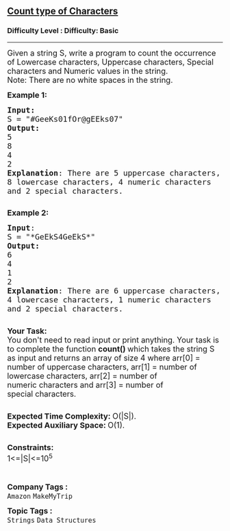 <h2><a href="https://www.geeksforgeeks.org/problems/count-type-of-characters3635/0">Count type of Characters</a></h2><h3>Difficulty Level : Difficulty: Basic</h3><hr><div class="problems_problem_content__Xm_eO"><p><span style="font-size:18px">Given a string S, write a program to count the occurrence of Lowercase characters, Uppercase characters, Special characters and Numeric values in the string.<br>
Note: There are no white spaces in the string.</span></p>

<p><span style="font-size:18px"><strong>Example 1:</strong></span></p>

<pre><span style="font-size:18px"><strong>Input:</strong>
S = "#GeeKs01fOr@gEEks07"
<strong>Output:
</strong>5
8
4
2
<strong>Explanation</strong>: There are 5 uppercase characters,
8 lowercase characters, 4 numeric characters
and 2 special characters.
</span>
</pre>

<p><span style="font-size:18px"><strong>Example 2:</strong></span></p>

<pre><span style="font-size:18px"><strong>Input</strong>: 
S = "*GeEkS4GeEkS*"
<strong>Output:
</strong>6
4
1
2
<strong>Explanation</strong>: There are 6 uppercase characters,
4 lowercase characters, 1 numeric characters
and 2 special characters.</span></pre>

<p><br>
<span style="font-size:18px"><strong>Your Task:</strong><br>
You don't need to read input or print anything. Your task is to complete the function&nbsp;<strong>count()&nbsp;</strong>which takes the string S as input and returns an array of size 4 where arr[0] = number of uppercase&nbsp;characters, arr[1] = number of lowercase&nbsp;characters, arr[2] = number of numeric&nbsp;characters and arr[3] = number of special&nbsp;characters.</span></p>

<p><br>
<span style="font-size:18px"><strong>Expected Time Complexity:&nbsp;</strong>O(|S|).<br>
<strong>Expected Auxiliary Space:&nbsp;</strong>O(1).</span></p>

<p><br>
<span style="font-size:18px"><strong>Constraints:</strong><br>
1&lt;=|S|&lt;=10<sup>5</sup></span></p>

<p>&nbsp;</p>
</div><p><span style=font-size:18px><strong>Company Tags : </strong><br><code>Amazon</code>&nbsp;<code>MakeMyTrip</code>&nbsp;<br><p><span style=font-size:18px><strong>Topic Tags : </strong><br><code>Strings</code>&nbsp;<code>Data Structures</code>&nbsp;